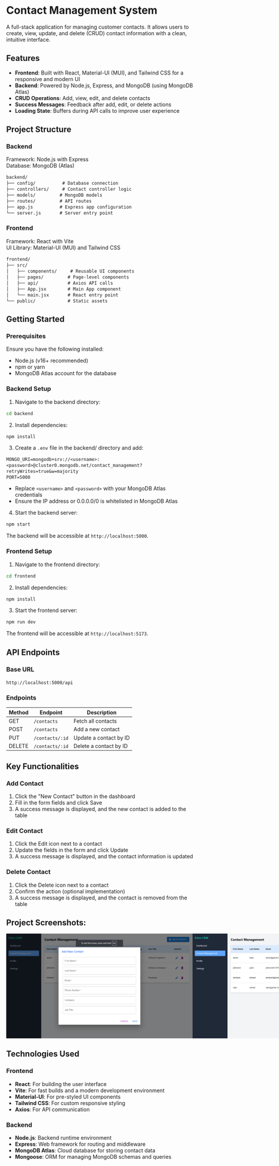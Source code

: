 # Contact Management System

A full-stack application for managing customer contacts. It allows users to create, view, update, and delete (CRUD) contact information with a clean, intuitive interface.

## Features

- **Frontend**: Built with React, Material-UI (MUI), and Tailwind CSS for a responsive and modern UI
- **Backend**: Powered by Node.js, Express, and MongoDB (using MongoDB Atlas)
- **CRUD Operations**: Add, view, edit, and delete contacts
- **Success Messages**: Feedback after add, edit, or delete actions
- **Loading State**: Buffers during API calls to improve user experience

## Project Structure

### Backend
Framework: Node.js with Express  
Database: MongoDB (Atlas)

```
backend/
├── config/          # Database connection
├── controllers/     # Contact controller logic
├── models/         # MongoDB models
├── routes/         # API routes
├── app.js          # Express app configuration
└── server.js       # Server entry point
```

### Frontend
Framework: React with Vite  
UI Library: Material-UI (MUI) and Tailwind CSS

```
frontend/
├── src/
│   ├── components/     # Reusable UI components
│   ├── pages/         # Page-level components
│   ├── api/           # Axios API calls
│   ├── App.jsx        # Main App component
│   └── main.jsx       # React entry point
└── public/            # Static assets
```

## Getting Started

### Prerequisites

Ensure you have the following installed:
- Node.js (v16+ recommended)
- npm or yarn
- MongoDB Atlas account for the database

### Backend Setup

1. Navigate to the backend directory:
```bash
cd backend
```

2. Install dependencies:
```bash
npm install
```

3. Create a `.env` file in the backend/ directory and add:
```env
MONGO_URI=mongodb+srv://<username>:<password>@cluster0.mongodb.net/contact_management?retryWrites=true&w=majority
PORT=5000
```
- Replace `<username>` and `<password>` with your MongoDB Atlas credentials
- Ensure the IP address or 0.0.0.0/0 is whitelisted in MongoDB Atlas

4. Start the backend server:
```bash
npm start
```

The backend will be accessible at `http://localhost:5000`.

### Frontend Setup

1. Navigate to the frontend directory:
```bash
cd frontend
```

2. Install dependencies:
```bash
npm install
```

3. Start the frontend server:
```bash
npm run dev
```

The frontend will be accessible at `http://localhost:5173`.

## API Endpoints

### Base URL
`http://localhost:5000/api`

### Endpoints

| Method | Endpoint | Description |
|--------|----------|-------------|
| GET | `/contacts` | Fetch all contacts |
| POST | `/contacts` | Add a new contact |
| PUT | `/contacts/:id` | Update a contact by ID |
| DELETE | `/contacts/:id` | Delete a contact by ID |

## Key Functionalities

### Add Contact
1. Click the "New Contact" button in the dashboard
2. Fill in the form fields and click Save
3. A success message is displayed, and the new contact is added to the table

### Edit Contact
1. Click the Edit icon next to a contact
2. Update the fields in the form and click Update
3. A success message is displayed, and the contact information is updated

### Delete Contact
1. Click the Delete icon next to a contact
2. Confirm the action (optional implementation)
3. A success message is displayed, and the contact is removed from the table


<h2>Project Screenshots:</h2>

<div style="display: flex  ">
<img src="https://github.com/Abhishek5137/Contact_Management/blob/main/Frontend/public/image/Screenshot%202024-11-16%20203213.png" alt="project-screenshot" width="500" height="">
<img src="https://github.com/Abhishek5137/Contact_Management/blob/main/Frontend/public/image/Screenshot%202024-11-16%20203322.png" alt="project-screenshot" width="500" height="">
<img src="https://github.com/Abhishek5137/Contact_Management/blob/main/Frontend/public/image/Screenshot%202024-11-16%20203447.png" alt="project-screenshot" width="500" height="">
<img src="https://github.com/Abhishek5137/Contact_Management/blob/main/Frontend/public/image/Screenshot%202024-11-16%20203335.png" alt="project-screenshot" width="500" height="">
</div>


## Technologies Used

### Frontend
- **React**: For building the user interface
- **Vite**: For fast builds and a modern development environment
- **Material-UI**: For pre-styled UI components
- **Tailwind CSS**: For custom responsive styling
- **Axios**: For API communication

### Backend
- **Node.js**: Backend runtime environment
- **Express**: Web framework for routing and middleware
- **MongoDB Atlas**: Cloud database for storing contact data
- **Mongoose**: ORM for managing MongoDB schemas and queries
